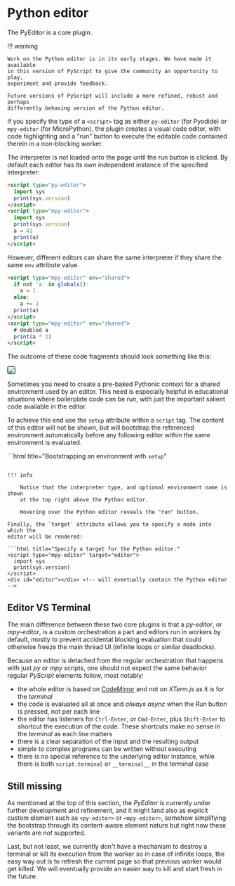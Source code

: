 # Python editor 

The PyEditor is a core plugin.

!!! warning

    Work on the Python editor is in its early stages. We have made it available
    in this version of PyScript to give the community an opportunity to play,
    experiment and provide feedback.

    Future versions of PyScript will include a more refined, robust and perhaps
    differently behaving version of the Python editor.

If you specify the type of a `<script>` tag as either `py-editor` (for Pyodide)
or `mpy-editor` (for MicroPython), the plugin creates a visual code editor,
with code highlighting and a "run" button to execute the editable code
contained therein in a non-blocking worker.

The interpreter is not loaded onto the page until the run button is clicked. By
default each editor has its own independent instance of the specified
interpreter:

```html title="Two editors, one with Pyodide, the other with MicroPython."
<script type="py-editor">
  import sys
  print(sys.version)
</script>
<script type="mpy-editor">
  import sys
  print(sys.version)
  a = 42
  print(a)
</script>
```

However, different editors can share the same interpreter if they share the
same `env` attribute value.

```html title="Two editors sharing the same MicroPython environment."
<script type="mpy-editor" env="shared">
  if not 'a' in globals():
    a = 1
  else:
    a += 1
  print(a)
</script>
<script type="mpy-editor" env="shared">
  # doubled a
  print(a * 2)
</script>
```

The outcome of these code fragments should look something like this:

<img src="../../assets/images/pyeditor1.gif" style="border: 1px solid black; border-radius: 0.2rem; box-shadow: var(--md-shadow-z1);"/>

Sometimes you need to create a pre-baked Pythonic context for a shared
environment used by an editor. This need is especially helpful in educational
situations where boilerplate code can be run, with just the important salient
code available in the editor.

To achieve this end use the `setup` attribute within a `script` tag. The
content of this editor will not be shown, but will bootstrap the referenced
environment automatically before any following editor within the same
environment is evaluated.

```html title="Bootstrapping an environment with `setup`"
<script type="mpy-editor" env="test_env" setup>
# This code will not be visible, but will run before the next editor's code is
# evaluated.
a = 1
</script>

<script type="mpy-editor" env="test_env">
# Without the "setup" attribute, this editor is visible. Because it is using
# the same env as the previous "setup" editor, the previous editor's code is
# always evaluated first.
print(a)
</script>
```

!!! info

    Notice that the interpreter type, and optional environment name is shown
    at the top right above the Python editor.

    Hovering over the Python editor reveals the "run" button.

Finally, the `target` attribute allows you to specify a node into which the
editor will be rendered:

```html title="Specify a target for the Python editor."
<script type="mpy-editor" target="editor">
  import sys
  print(sys.version)
</script>
<div id="editor"></div> <!-- will eventually contain the Python editor -->
```

## Editor VS Terminal

The main difference between these two core plugins is that a *py-editor*, or *mpy-editor*, is a custom orchestration a part and editors run in workers by default, mostly to prevent accidental blocking evaluation that could otherwise freeze the main thread UI (infinite loops or similar deadlocks).

Because an editor is detached from the regular orchestration that happens with just *py* or *mpy* scripts, one should not expect the same behavior regular *PyScript* elements follow, most notably:

  * the whole editor is based on [CodeMirror](https://codemirror.net/) and not on *XTerm.js* as it is for the *terminal*
  * the code is evaluated all at once and *always async* when the *Run* button is pressed, not per each line
  * the editor has listeners for `Ctrl-Enter`, or `Cmd-Enter`, plus `Shift-Enter` to shortcut the execution of the code. These shortcuts make no sense in the *terminal* as each line matters
  * there is a clear separation of the input and the resulting output
  * simple to complex programs can be written without executing
  * there is no special reference to the underlying editor instance, while there is both `script.terminal` or `__terminal__` in the *terminal* case

## Still missing

As mentioned at the top of this section, the *PyEditor* is currently under further development and refinement, and it might land also as explicit custom element such as `<py-editor>` or `<mpy-editor>`, somehow simplifying the bootstrap through its content-aware element nature but right now these variants are *not* supported.

Last, but not least, we currently don't have a mechanism to destroy a terminal or kill its execution from the worker so in case of infinite loops, the easy way out is to refresh the current page so that previous worker would get killed. We will eventually provide an easier way to kill and start fresh in the future.
